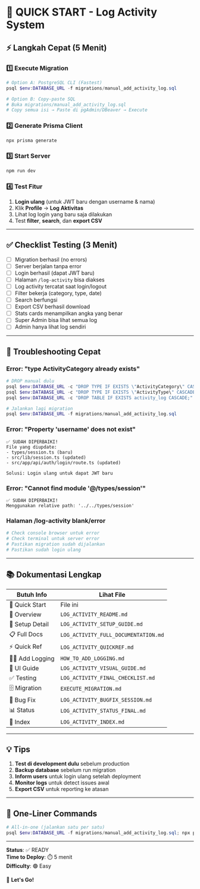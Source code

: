 # 🚀 QUICK START - Log Activity System

## ⚡ Langkah Cepat (5 Menit)

### 1️⃣ Execute Migration
```powershell
# Option A: PostgreSQL CLI (Fastest)
psql $env:DATABASE_URL -f migrations/manual_add_activity_log.sql

# Option B: Copy-paste SQL
# Buka migrations/manual_add_activity_log.sql
# Copy semua isi → Paste di pgAdmin/DBeaver → Execute
```

### 2️⃣ Generate Prisma Client
```powershell
npx prisma generate
```

### 3️⃣ Start Server
```powershell
npm run dev
```

### 4️⃣ Test Fitur
1. **Login ulang** (untuk JWT baru dengan username & nama)
2. Klik **Profile** → **Log Aktivitas**
3. Lihat log login yang baru saja dilakukan
4. Test **filter**, **search**, dan **export CSV**

---

## ✅ Checklist Testing (3 Menit)

- [ ] Migration berhasil (no errors)
- [ ] Server berjalan tanpa error
- [ ] Login berhasil (dapat JWT baru)
- [ ] Halaman `/log-activity` bisa diakses
- [ ] Log activity tercatat saat login/logout
- [ ] Filter bekerja (category, type, date)
- [ ] Search berfungsi
- [ ] Export CSV berhasil download
- [ ] Stats cards menampilkan angka yang benar
- [ ] Super Admin bisa lihat semua log
- [ ] Admin hanya lihat log sendiri

---

## 🐛 Troubleshooting Cepat

### Error: "type ActivityCategory already exists"
```powershell
# DROP manual dulu
psql $env:DATABASE_URL -c "DROP TYPE IF EXISTS \"ActivityCategory\" CASCADE;"
psql $env:DATABASE_URL -c "DROP TYPE IF EXISTS \"ActivityType\" CASCADE;"
psql $env:DATABASE_URL -c "DROP TABLE IF EXISTS activity_log CASCADE;"

# Jalankan lagi migration
psql $env:DATABASE_URL -f migrations/manual_add_activity_log.sql
```

### Error: "Property 'username' does not exist"
```
✅ SUDAH DIPERBAIKI! 
File yang diupdate:
- types/session.ts (baru)
- src/lib/session.ts (updated)
- src/app/api/auth/login/route.ts (updated)

Solusi: Login ulang untuk dapat JWT baru
```

### Error: "Cannot find module '@/types/session'"
```
✅ SUDAH DIPERBAIKI!
Menggunakan relative path: '../../types/session'
```

### Halaman /log-activity blank/error
```powershell
# Check console browser untuk error
# Check terminal untuk server error
# Pastikan migration sudah dijalankan
# Pastikan sudah login ulang
```

---

## 📚 Dokumentasi Lengkap

| Butuh Info | Lihat File |
|------------|-----------|
| 🚀 Quick Start | File ini |
| 📖 Overview | `LOG_ACTIVITY_README.md` |
| 🔧 Setup Detail | `LOG_ACTIVITY_SETUP_GUIDE.md` |
| 📋 Full Docs | `LOG_ACTIVITY_FULL_DOCUMENTATION.md` |
| ⚡ Quick Ref | `LOG_ACTIVITY_QUICKREF.md` |
| 👨‍💻 Add Logging | `HOW_TO_ADD_LOGGING.md` |
| 🎨 UI Guide | `LOG_ACTIVITY_VISUAL_GUIDE.md` |
| ✅ Testing | `LOG_ACTIVITY_FINAL_CHECKLIST.md` |
| 🗄️ Migration | `EXECUTE_MIGRATION.md` |
| 🐛 Bug Fix | `LOG_ACTIVITY_BUGFIX_SESSION.md` |
| 📊 Status | `LOG_ACTIVITY_STATUS_FINAL.md` |
| 📑 Index | `LOG_ACTIVITY_INDEX.md` |

---

## 💡 Tips

1. **Test di development dulu** sebelum production
2. **Backup database** sebelum run migration
3. **Inform users** untuk login ulang setelah deployment
4. **Monitor logs** untuk detect issues awal
5. **Export CSV** untuk reporting ke atasan

---

## 🎯 One-Liner Commands

```powershell
# All-in-one (jalankan satu per satu)
psql $env:DATABASE_URL -f migrations/manual_add_activity_log.sql; npx prisma generate; npm run dev
```

---

**Status**: ✅ READY  
**Time to Deploy**: ⏱️ 5 menit  
**Difficulty**: 🟢 Easy

🚀 **Let's Go!**
